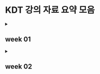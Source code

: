 # KDT 강의 자료 요약 모음 

<details>
<summary><h2>week 01</h2></summary>
<div markdown='1'>

### day 1 

- What is markdown 
- Markdown 문법

### day 2

- Git의 버전 관리
- 기초 흐름
- 기본 명령어

### day 3

- 원격 저장소 Github
- 원격 저장소 명령
- 초기 원격 저장소 설정 
- gitignore

### day 4

- What is Branch?
- Branch 관련 명령
- Branch 상황(fast-forward, merge commit, merge commit 충돌)
- Git Flow
- branch 전략
- GitHub Flow model(Shared Repository Model, Fork&Pull Model)

### day 5

- FrontEnd, BackEnd, DevOps, Data Scientist
- SW 직군 채용 공고 사이트
- 취업 과정
  
</div>
</details>

<details>
<summary><h2>week 02</h2></summary>
<div markdown='2'>

### day 1

- 컴퓨터 프로그래밍 언어
- Python의 특징
- 객체, 변수
- 자료형
  - 수치형
  - 분리형
- 연산자
  - 복합 연산자
  - 비교 연산자
  - 논리 연산자
- 컨테이너
  - 문자열
  - 리스트
  - None
- 코드 스타일 가이드
  - 주의사항
  - 주석

</details>
</div>

